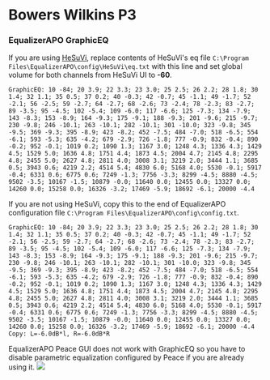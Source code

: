 # Bowers Wilkins P3
### EqualizerAPO GraphicEQ
If you are using [HeSuVi](https://sourceforge.net/projects/hesuvi/), replace contents of HeSuVi's eq file `C:\Program Files\EqualizerAPO\config\HeSuVi\eq.txt` with this line and set global volume for both channels from HeSuVi UI to **-60**.
```
GraphicEQ: 10 -84; 20 3.9; 22 3.3; 23 3.0; 25 2.5; 26 2.2; 28 1.8; 30 1.4; 32 1.1; 35 0.5; 37 0.2; 40 -0.3; 42 -0.7; 45 -1.1; 49 -1.7; 52 -2.1; 56 -2.5; 59 -2.7; 64 -2.7; 68 -2.6; 73 -2.4; 78 -2.3; 83 -2.7; 89 -3.5; 95 -4.5; 102 -5.4; 109 -6.0; 117 -6.6; 125 -7.3; 134 -7.9; 143 -8.3; 153 -8.9; 164 -9.3; 175 -9.1; 188 -9.3; 201 -9.6; 215 -9.7; 230 -9.8; 246 -10.1; 263 -10.1; 282 -10.1; 301 -10.0; 323 -9.8; 345 -9.5; 369 -9.3; 395 -8.9; 423 -8.2; 452 -7.5; 484 -7.0; 518 -6.5; 554 -6.1; 593 -5.3; 635 -4.2; 679 -2.9; 726 -1.8; 777 -0.9; 832 -0.4; 890 -0.2; 952 -0.1; 1019 0.2; 1090 1.3; 1167 3.0; 1248 4.3; 1336 4.3; 1429 4.5; 1529 5.0; 1636 4.8; 1751 4.4; 1873 4.5; 2004 4.7; 2145 4.8; 2295 4.8; 2455 5.0; 2627 4.8; 2811 4.0; 3008 3.1; 3219 2.0; 3444 1.1; 3685 0.5; 3943 0.6; 4219 2.2; 4514 5.4; 4830 6.0; 5168 4.0; 5530 -0.1; 5917 -0.4; 6331 0.6; 6775 0.6; 7249 -1.3; 7756 -3.3; 8299 -4.5; 8880 -4.5; 9502 -3.5; 10167 -1.5; 10879 -0.0; 11640 0.0; 12455 0.0; 13327 0.0; 14260 0.0; 15258 0.0; 16326 -3.2; 17469 -5.9; 18692 -6.1; 20000 -4.4
```
If you are not using HeSuVi, copy this to the end of EqualizerAPO configuration file `C:\Program Files\EqualizerAPO\config\config.txt`.
```
GraphicEQ: 10 -84; 20 3.9; 22 3.3; 23 3.0; 25 2.5; 26 2.2; 28 1.8; 30 1.4; 32 1.1; 35 0.5; 37 0.2; 40 -0.3; 42 -0.7; 45 -1.1; 49 -1.7; 52 -2.1; 56 -2.5; 59 -2.7; 64 -2.7; 68 -2.6; 73 -2.4; 78 -2.3; 83 -2.7; 89 -3.5; 95 -4.5; 102 -5.4; 109 -6.0; 117 -6.6; 125 -7.3; 134 -7.9; 143 -8.3; 153 -8.9; 164 -9.3; 175 -9.1; 188 -9.3; 201 -9.6; 215 -9.7; 230 -9.8; 246 -10.1; 263 -10.1; 282 -10.1; 301 -10.0; 323 -9.8; 345 -9.5; 369 -9.3; 395 -8.9; 423 -8.2; 452 -7.5; 484 -7.0; 518 -6.5; 554 -6.1; 593 -5.3; 635 -4.2; 679 -2.9; 726 -1.8; 777 -0.9; 832 -0.4; 890 -0.2; 952 -0.1; 1019 0.2; 1090 1.3; 1167 3.0; 1248 4.3; 1336 4.3; 1429 4.5; 1529 5.0; 1636 4.8; 1751 4.4; 1873 4.5; 2004 4.7; 2145 4.8; 2295 4.8; 2455 5.0; 2627 4.8; 2811 4.0; 3008 3.1; 3219 2.0; 3444 1.1; 3685 0.5; 3943 0.6; 4219 2.2; 4514 5.4; 4830 6.0; 5168 4.0; 5530 -0.1; 5917 -0.4; 6331 0.6; 6775 0.6; 7249 -1.3; 7756 -3.3; 8299 -4.5; 8880 -4.5; 9502 -3.5; 10167 -1.5; 10879 -0.0; 11640 0.0; 12455 0.0; 13327 0.0; 14260 0.0; 15258 0.0; 16326 -3.2; 17469 -5.9; 18692 -6.1; 20000 -4.4
Copy: L=-6.0dB*l, R=-6.0dB*R
```
EqualizerAPO Peace GUI does not work with GraphicEQ so you have to disable parametric equalization configured by Peace if you are already using it.
![](https://raw.githubusercontent.com/jaakkopasanen/AutoEq/master/results/Sonoma%20Model%20One/innerfidelity/onear/Bowers%20Wilkins%20P3/Bowers%20Wilkins%20P3.png)

